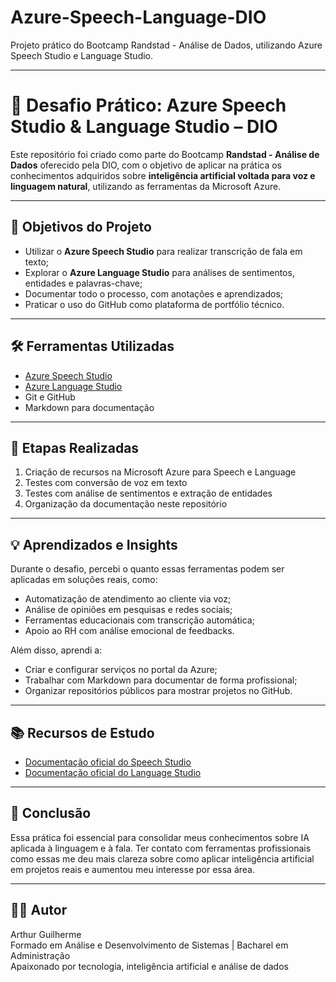# Azure-Speech-Language-DIO
Projeto prático do Bootcamp Randstad - Análise de Dados, utilizando Azure Speech Studio e Language Studio.

---

# 🧠 Desafio Prático: Azure Speech Studio & Language Studio – DIO

Este repositório foi criado como parte do Bootcamp **Randstad - Análise de Dados** oferecido pela DIO, com o objetivo de aplicar na prática os conhecimentos adquiridos sobre **inteligência artificial voltada para voz e linguagem natural**, utilizando as ferramentas da Microsoft Azure.

---

## 🎯 Objetivos do Projeto

- Utilizar o **Azure Speech Studio** para realizar transcrição de fala em texto;
- Explorar o **Azure Language Studio** para análises de sentimentos, entidades e palavras-chave;
- Documentar todo o processo, com anotações e aprendizados;
- Praticar o uso do GitHub como plataforma de portfólio técnico.

---

## 🛠️ Ferramentas Utilizadas

- [Azure Speech Studio](https://speech.microsoft.com/)
- [Azure Language Studio](https://language.azure.com/)
- Git e GitHub
- Markdown para documentação

---

## 👣 Etapas Realizadas

1. Criação de recursos na Microsoft Azure para Speech e Language
2. Testes com conversão de voz em texto
3. Testes com análise de sentimentos e extração de entidades
4. Organização da documentação neste repositório

---

## 💡 Aprendizados e Insights

Durante o desafio, percebi o quanto essas ferramentas podem ser aplicadas em soluções reais, como:

- Automatização de atendimento ao cliente via voz;
- Análise de opiniões em pesquisas e redes sociais;
- Ferramentas educacionais com transcrição automática;
- Apoio ao RH com análise emocional de feedbacks.

Além disso, aprendi a:

- Criar e configurar serviços no portal da Azure;
- Trabalhar com Markdown para documentar de forma profissional;
- Organizar repositórios públicos para mostrar projetos no GitHub.

---

## 📚 Recursos de Estudo

- [Documentação oficial do Speech Studio](https://learn.microsoft.com/pt-br/azure/cognitive-services/speech-service/)
- [Documentação oficial do Language Studio](https://learn.microsoft.com/pt-br/azure/cognitive-services/language-service/)

---

## 🚀 Conclusão

Essa prática foi essencial para consolidar meus conhecimentos sobre IA aplicada à linguagem e à fala. Ter contato com ferramentas profissionais como essas me deu mais clareza sobre como aplicar inteligência artificial em projetos reais e aumentou meu interesse por essa área.

---

## 👨‍💻 Autor

Arthur Guilherme  
Formado em Análise e Desenvolvimento de Sistemas | Bacharel em Administração  
Apaixonado por tecnologia, inteligência artificial e análise de dados  
